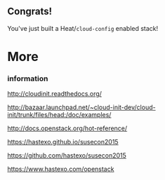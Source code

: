 ## Congrats!
You've just built a Heat/`cloud-config` enabled stack!


# More
### information


http://cloudinit.readthedocs.org/


http://bazaar.launchpad.net/~cloud-init-dev/cloud-init/trunk/files/head:/doc/examples/


http://docs.openstack.org/hot-reference/


<!-- .slide: data-background-image="images/by-sa.svg" data-background-size="contain" -->
https://hastexo.github.io/susecon2015

https://github.com/hastexo/susecon2015


<!-- .slide: data-background-image="images/hastexo-logo.svg" data-background-size="contain" -->
https://www.hastexo.com/openstack
